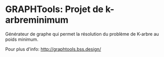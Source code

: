 # GRAPHTools: Projet de k-arbreminimum
Générateur de graphe qui permet la résolution du problème de K-arbre au poids minimum.

Pour plus d'info:  http://graphtools.bss.design/
